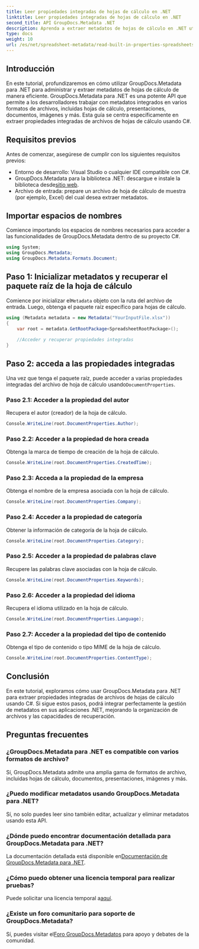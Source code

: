 ```yaml
---
title: Leer propiedades integradas de hojas de cálculo en .NET
linktitle: Leer propiedades integradas de hojas de cálculo en .NET
second_title: API GroupDocs.Metadata .NET
description: Aprenda a extraer metadatos de hojas de cálculo en .NET utilizando GroupDocs.Metadata, mejorando la gestión y organización de documentos en sus aplicaciones.
type: docs
weight: 10
url: /es/net/spreadsheet-metadata/read-built-in-properties-spreadsheets/
---
```

## Introducción
En este tutorial, profundizaremos en cómo utilizar GroupDocs.Metadata para .NET para administrar y extraer metadatos de hojas de cálculo de manera eficiente. GroupDocs.Metadata para .NET es una potente API que permite a los desarrolladores trabajar con metadatos integrados en varios formatos de archivos, incluidas hojas de cálculo, presentaciones, documentos, imágenes y más. Esta guía se centra específicamente en extraer propiedades integradas de archivos de hojas de cálculo usando C#.
## Requisitos previos
Antes de comenzar, asegúrese de cumplir con los siguientes requisitos previos:
- Entorno de desarrollo: Visual Studio o cualquier IDE compatible con C#.
-  GroupDocs.Metadata para la biblioteca .NET: descargue e instale la biblioteca desde[sitio web](https://releases.groupdocs.com/metadata/net/).
- Archivo de entrada: prepare un archivo de hoja de cálculo de muestra (por ejemplo, Excel) del cual desea extraer metadatos.

## Importar espacios de nombres
Comience importando los espacios de nombres necesarios para acceder a las funcionalidades de GroupDocs.Metadata dentro de su proyecto C#.
```csharp
using System;
using GroupDocs.Metadata;
using GroupDocs.Metadata.Formats.Document;
```
## Paso 1: Inicializar metadatos y recuperar el paquete raíz de la hoja de cálculo
 Comience por inicializar el`Metadata` objeto con la ruta del archivo de entrada. Luego, obtenga el paquete raíz específico para hojas de cálculo.
```csharp
using (Metadata metadata = new Metadata("YourInputFile.xlsx"))
{
    var root = metadata.GetRootPackage<SpreadsheetRootPackage>();
    
    //Acceder y recuperar propiedades integradas
}
```
## Paso 2: acceda a las propiedades integradas
 Una vez que tenga el paquete raíz, puede acceder a varias propiedades integradas del archivo de hoja de cálculo usando`DocumentProperties`.
### Paso 2.1: Acceder a la propiedad del autor
Recupera el autor (creador) de la hoja de cálculo.
```csharp
Console.WriteLine(root.DocumentProperties.Author);
```
### Paso 2.2: Acceder a la propiedad de hora creada
Obtenga la marca de tiempo de creación de la hoja de cálculo.
```csharp
Console.WriteLine(root.DocumentProperties.CreatedTime);
```
### Paso 2.3: Acceda a la propiedad de la empresa
Obtenga el nombre de la empresa asociada con la hoja de cálculo.
```csharp
Console.WriteLine(root.DocumentProperties.Company);
```
### Paso 2.4: Acceder a la propiedad de categoría
Obtener la información de categoría de la hoja de cálculo.
```csharp
Console.WriteLine(root.DocumentProperties.Category);
```
### Paso 2.5: Acceder a la propiedad de palabras clave
Recupere las palabras clave asociadas con la hoja de cálculo.
```csharp
Console.WriteLine(root.DocumentProperties.Keywords);
```
### Paso 2.6: Acceder a la propiedad del idioma
Recupera el idioma utilizado en la hoja de cálculo.
```csharp
Console.WriteLine(root.DocumentProperties.Language);
```
### Paso 2.7: Acceder a la propiedad del tipo de contenido
Obtenga el tipo de contenido o tipo MIME de la hoja de cálculo.
```csharp
Console.WriteLine(root.DocumentProperties.ContentType);
```

## Conclusión
En este tutorial, exploramos cómo usar GroupDocs.Metadata para .NET para extraer propiedades integradas de archivos de hojas de cálculo usando C#. Si sigue estos pasos, podrá integrar perfectamente la gestión de metadatos en sus aplicaciones .NET, mejorando la organización de archivos y las capacidades de recuperación.

## Preguntas frecuentes
### ¿GroupDocs.Metadata para .NET es compatible con varios formatos de archivo?
Sí, GroupDocs.Metadata admite una amplia gama de formatos de archivo, incluidas hojas de cálculo, documentos, presentaciones, imágenes y más.
### ¿Puedo modificar metadatos usando GroupDocs.Metadata para .NET?
Sí, no solo puedes leer sino también editar, actualizar y eliminar metadatos usando esta API.
### ¿Dónde puedo encontrar documentación detallada para GroupDocs.Metadata para .NET?
 La documentación detallada está disponible en[Documentación de GroupDocs.Metadata para .NET](https://reference.groupdocs.com/metadata/net/).
### ¿Cómo puedo obtener una licencia temporal para realizar pruebas?
 Puede solicitar una licencia temporal a[aquí](https://purchase.groupdocs.com/temporary-license/).
### ¿Existe un foro comunitario para soporte de GroupDocs.Metadata?
 Sí, puedes visitar el[Foro GroupDocs.Metadatos](https://forum.groupdocs.com/c/metadata/14) para apoyo y debates de la comunidad.